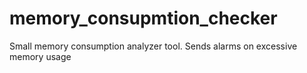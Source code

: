 # memory_consupmtion_checker
Small memory consumption analyzer tool. Sends alarms on excessive memory usage

